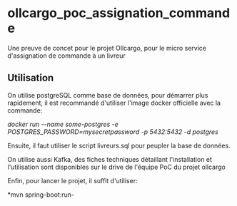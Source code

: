 # ollcargo_poc_assignation_commande

Une preuve de concet pour le projet Ollcargo, pour le micro service d'assignation de commande à un livreur
## Utilisation

On utilise postgreSQL comme base de données, pour démarrer plus rapidement, il est recommandé d'utiliser l'image docker officielle avec la commande:

*docker run --name some-postgres -e POSTGRES_PASSWORD=mysecretpassword -p 5432:5432 -d postgres*

Ensuite, il faut utiliser le script livreurs.sql pour peupler la base de données.

On utilise aussi Kafka, des fiches techniques détaillant l'installation et l'utilisation sont disponibles sur le drive de l'équipe PoC du projet ollcargo

Enfin, pour lancer le projet, il suffit d'utiliser:

*mvn spring-boot:run-